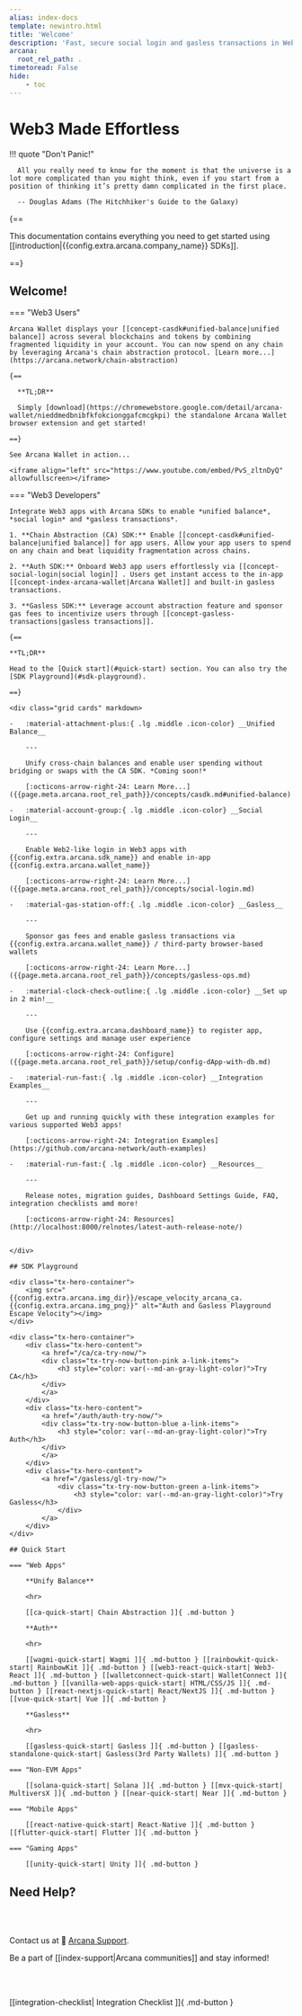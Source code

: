 ```yaml
---
alias: index-docs
template: newintro.html
title: 'Welcome'
description: 'Fast, secure social login and gasless transactions in Web3 apps.'
arcana:
  root_rel_path: .
timetoread: False
hide: 
    - toc
---
```


# Web3 Made Effortless

!!! quote "Don't Panic!"

      All you really need to know for the moment is that the universe is a lot more complicated than you might think, even if you start from a position of thinking it’s pretty damn complicated in the first place.

      -- Douglas Adams (The Hitchhiker's Guide to the Galaxy)

{==

This documentation contains everything you need to get started using [[introduction|{{config.extra.arcana.company_name}} SDKs]].

==}

## Welcome!

=== "Web3 Users"

    Arcana Wallet displays your [[concept-casdk#unified-balance|unified balance]] across several blockchains and tokens by combining fragmented liquidity in your account. You can now spend on any chain by leveraging Arcana's chain abstraction protocol. [Learn more...](https://arcana.network/chain-abstraction)

    {==
    
      **TL;DR**

      Simply [download](https://chromewebstore.google.com/detail/arcana-wallet/nieddmedbnibfkfokcionggafcmcgkpi) the standalone Arcana Wallet browser extension and get started! 

    ==}

    See Arcana Wallet in action...
    
    <iframe align="left" src="https://www.youtube.com/embed/PvS_zltnDyQ" allowfullscreen></iframe>


=== "Web3 Developers"

    Integrate Web3 apps with Arcana SDKs to enable *unified balance*, *social login* and *gasless transactions*.
    
    1. **Chain Abstraction (CA) SDK:** Enable [[concept-casdk#unified-balance|unified balance]] for app users. Allow your app users to spend on any chain and beat liquidity fragmentation across chains. 
    
    2. **Auth SDK:** Onboard Web3 app users effortlessly via [[concept-social-login|social login]] . Users get instant access to the in-app [[concept-index-arcana-wallet|Arcana Wallet]] and built-in gasless transactions.

    3. **Gasless SDK:** Leverage account abstraction feature and sponsor gas fees to incentivize users through [[concept-gasless-transactions|gasless transactions]].

    {==

    **TL;DR**

    Head to the [Quick start](#quick-start) section. You can also try the [SDK Playground](#sdk-playground).

    ==}

    <div class="grid cards" markdown>

    -   :material-attachment-plus:{ .lg .middle .icon-color} __Unified Balance__

        ---

        Unify cross-chain balances and enable user spending without bridging or swaps with the CA SDK. *Coming soon!*

        [:octicons-arrow-right-24: Learn More...]({{page.meta.arcana.root_rel_path}}/concepts/casdk.md#unified-balance)

    -   :material-account-group:{ .lg .middle .icon-color} __Social Login__

        ---

        Enable Web2-like login in Web3 apps with {{config.extra.arcana.sdk_name}} and enable in-app {{config.extra.arcana.wallet_name}}

        [:octicons-arrow-right-24: Learn More...]({{page.meta.arcana.root_rel_path}}/concepts/social-login.md)

    -   :material-gas-station-off:{ .lg .middle .icon-color} __Gasless__

        ---

        Sponsor gas fees and enable gasless transactions via {{config.extra.arcana.wallet_name}} / third-party browser-based wallets

        [:octicons-arrow-right-24: Learn More...]({{page.meta.arcana.root_rel_path}}/concepts/gasless-ops.md)

    -   :material-clock-check-outline:{ .lg .middle .icon-color} __Set up in 2 min!__

        ---

        Use {{config.extra.arcana.dashboard_name}} to register app, configure settings and manage user experience

        [:octicons-arrow-right-24: Configure]({{page.meta.arcana.root_rel_path}}/setup/config-dApp-with-db.md)

    -   :material-run-fast:{ .lg .middle .icon-color} __Integration Examples__

        ---

        Get up and running quickly with these integration examples for various supported Web3 apps!

        [:octicons-arrow-right-24: Integration Examples](https://github.com/arcana-network/auth-examples)

    -   :material-run-fast:{ .lg .middle .icon-color} __Resources__

        ---

        Release notes, migration guides, Dashboard Settings Guide, FAQ, integration checklists amd more!

        [:octicons-arrow-right-24: Resources](http://localhost:8000/relnotes/latest-auth-release-note/)


    </div>

    ## SDK Playground

    <div class="tx-hero-container">
        <img src="{{config.extra.arcana.img_dir}}/escape_velocity_arcana_ca.{{config.extra.arcana.img_png}}" alt="Auth and Gasless Playground Escape Velocity"></img>
    </div>

    <div class="tx-hero-container">
        <div class="tx-hero-content">
            <a href="/ca/ca-try-now/">
            <div class="tx-try-now-button-pink a-link-items">
                <h3 style="color: var(--md-an-gray-light-color)">Try CA</h3>
            </div>
            </a>
        </div>
        <div class="tx-hero-content">
            <a href="/auth/auth-try-now/">
            <div class="tx-try-now-button-blue a-link-items">
                <h3 style="color: var(--md-an-gray-light-color)">Try Auth</h3>
            </div>
            </a>
        </div>
        <div class="tx-hero-content">
            <a href="/gasless/gl-try-now/">
                <div class="tx-try-now-button-green a-link-items">
                    <h3 style="color: var(--md-an-gray-light-color)">Try Gasless</h3>
                </div>
            </a>
        </div>
    </div>

    ## Quick Start

    === "Web Apps"

        **Unify Balance**

        <hr>

        [[ca-quick-start| Chain Abstraction ]]{ .md-button } 

        **Auth**

        <hr>

        [[wagmi-quick-start| Wagmi ]]{ .md-button } [[rainbowkit-quick-start| RainbowKit ]]{ .md-button } [[web3-react-quick-start| Web3-React ]]{ .md-button } [[walletconnect-quick-start| WalletConnect ]]{ .md-button } [[vanilla-web-apps-quick-start| HTML/CSS/JS ]]{ .md-button } [[react-nextjs-quick-start| React/NextJS ]]{ .md-button } [[vue-quick-start| Vue ]]{ .md-button }
        
        **Gasless**
    
        <hr>

        [[gasless-quick-start| Gasless ]]{ .md-button } [[gasless-standalone-quick-start| Gasless(3rd Party Wallets) ]]{ .md-button }

    === "Non-EVM Apps"

        [[solana-quick-start| Solana ]]{ .md-button } [[mvx-quick-start| MultiversX ]]{ .md-button } [[near-quick-start| Near ]]{ .md-button }

    === "Mobile Apps"

        [[react-native-quick-start| React-Native ]]{ .md-button } [[flutter-quick-start| Flutter ]]{ .md-button }

    === "Gaming Apps"

        [[unity-quick-start| Unity ]]{ .md-button }

## Need Help?

</br>
</br>

Contact us at 📨 [Arcana Support](mailto:support@arcana.network). 

Be a part of [[index-support|Arcana communities]] and stay informed!

</br>
</br>

[[integration-checklist| Integration Checklist ]]{ .md-button }